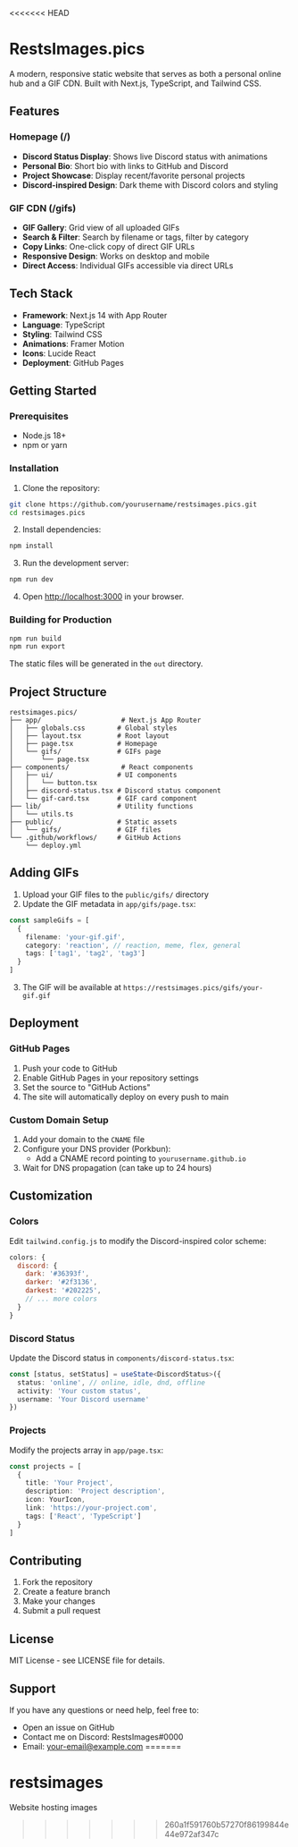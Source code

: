 <<<<<<< HEAD
# RestsImages.pics

A modern, responsive static website that serves as both a personal online hub and a GIF CDN. Built with Next.js, TypeScript, and Tailwind CSS.

## Features

### Homepage (/)
- **Discord Status Display**: Shows live Discord status with animations
- **Personal Bio**: Short bio with links to GitHub and Discord
- **Project Showcase**: Display recent/favorite personal projects
- **Discord-inspired Design**: Dark theme with Discord colors and styling

### GIF CDN (/gifs)
- **GIF Gallery**: Grid view of all uploaded GIFs
- **Search & Filter**: Search by filename or tags, filter by category
- **Copy Links**: One-click copy of direct GIF URLs
- **Responsive Design**: Works on desktop and mobile
- **Direct Access**: Individual GIFs accessible via direct URLs

## Tech Stack

- **Framework**: Next.js 14 with App Router
- **Language**: TypeScript
- **Styling**: Tailwind CSS
- **Animations**: Framer Motion
- **Icons**: Lucide React
- **Deployment**: GitHub Pages

## Getting Started

### Prerequisites

- Node.js 18+ 
- npm or yarn

### Installation

1. Clone the repository:
```bash
git clone https://github.com/yourusername/restsimages.pics.git
cd restsimages.pics
```

2. Install dependencies:
```bash
npm install
```

3. Run the development server:
```bash
npm run dev
```

4. Open [http://localhost:3000](http://localhost:3000) in your browser.

### Building for Production

```bash
npm run build
npm run export
```

The static files will be generated in the `out` directory.

## Project Structure

```
restsimages.pics/
├── app/                    # Next.js App Router
│   ├── globals.css        # Global styles
│   ├── layout.tsx         # Root layout
│   ├── page.tsx           # Homepage
│   └── gifs/              # GIFs page
│       └── page.tsx
├── components/             # React components
│   ├── ui/                # UI components
│   │   └── button.tsx
│   ├── discord-status.tsx # Discord status component
│   └── gif-card.tsx       # GIF card component
├── lib/                   # Utility functions
│   └── utils.ts
├── public/                # Static assets
│   └── gifs/              # GIF files
└── .github/workflows/     # GitHub Actions
    └── deploy.yml
```

## Adding GIFs

1. Upload your GIF files to the `public/gifs/` directory
2. Update the GIF metadata in `app/gifs/page.tsx`:

```typescript
const sampleGifs = [
  {
    filename: 'your-gif.gif',
    category: 'reaction', // reaction, meme, flex, general
    tags: ['tag1', 'tag2', 'tag3']
  }
]
```

3. The GIF will be available at `https://restsimages.pics/gifs/your-gif.gif`

## Deployment

### GitHub Pages

1. Push your code to GitHub
2. Enable GitHub Pages in your repository settings
3. Set the source to "GitHub Actions"
4. The site will automatically deploy on every push to main

### Custom Domain Setup

1. Add your domain to the `CNAME` file
2. Configure your DNS provider (Porkbun):
   - Add a CNAME record pointing to `yourusername.github.io`
3. Wait for DNS propagation (can take up to 24 hours)

## Customization

### Colors
Edit `tailwind.config.js` to modify the Discord-inspired color scheme:

```javascript
colors: {
  discord: {
    dark: '#36393f',
    darker: '#2f3136',
    darkest: '#202225',
    // ... more colors
  }
}
```

### Discord Status
Update the Discord status in `components/discord-status.tsx`:

```typescript
const [status, setStatus] = useState<DiscordStatus>({
  status: 'online', // online, idle, dnd, offline
  activity: 'Your custom status',
  username: 'Your Discord username'
})
```

### Projects
Modify the projects array in `app/page.tsx`:

```typescript
const projects = [
  {
    title: 'Your Project',
    description: 'Project description',
    icon: YourIcon,
    link: 'https://your-project.com',
    tags: ['React', 'TypeScript']
  }
]
```

## Contributing

1. Fork the repository
2. Create a feature branch
3. Make your changes
4. Submit a pull request

## License

MIT License - see LICENSE file for details.

## Support

If you have any questions or need help, feel free to:
- Open an issue on GitHub
- Contact me on Discord: RestsImages#0000
- Email: your-email@example.com 
=======
# restsimages
Website hosting images
>>>>>>> 260a1f591760b57270f86199844e44e972af347c
